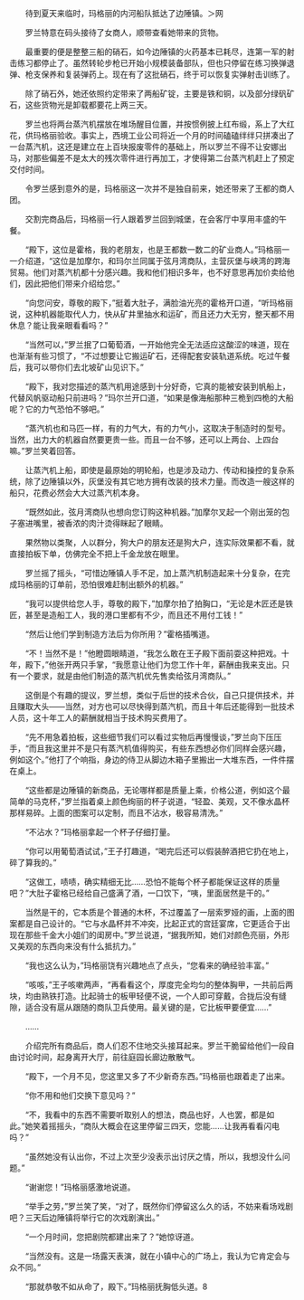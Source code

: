 　　待到夏天来临时，玛格丽的内河船队抵达了边陲镇。＞网

　　罗兰特意在码头接待了女商人，顺带查看她带来的货物。

　　最重要的便是整整三船的硝石，如今边陲镇的火药基本已耗尽，连第一军的射击练习都停止了。虽然转轮步枪已开始小规模装备部队，但也只停留在练习换弹退弹、枪支保养和复装弹药上。现在有了这批硝石，终于可以恢复实弹射击训练了。

　　除了硝石外，她还依照约定带来了两船矿锭，主要是铁和铜，以及部分绿矾矿石，这些货物光是卸载都要花上两三天。

　　罗兰也将两台蒸汽机摆放在堆场醒目位置，并按惯例披上红布缎，系上了大红花，供玛格丽验收。事实上，西境工业公司将近一个月的时间磕磕绊绊只拼凑出了一台蒸汽机，这还是建立在上百块报废零件的基础上，所以罗兰不得不让安娜出马，对那些偏差不是太大的残次零件进行再加工，才使得第二台蒸汽机赶上了预定交付时间。

　　令罗兰感到意外的是，玛格丽这一次并不是独自前来，她还带来了王都的商人团。

　　交割完商品后，玛格丽一行人跟着罗兰回到城堡，在会客厅中享用丰盛的午餐。

　　“殿下，这位是霍格，我的老朋友，也是王都数一数二的矿业商人。”玛格丽一一介绍道，“这位是加摩尔，和玛尔兰同属于弦月湾商队，主营灰堡与峡湾的跨海贸易。他们对蒸汽机都十分感兴趣。我和他们相识多年，也不好意思再加价卖给他们，因此把他们带来介绍给您。”

　　“向您问安，尊敬的殿下，”挺着大肚子，满脸油光亮的霍格开口道，“听玛格丽说，这种机器能取代人力，快从矿井里抽水和运矿，而且还力大无穷，整天都不用休息？能让我亲眼看看吗？”

　　“当然可以，”罗兰抿了口葡萄酒，一开始他完全无法适应这酸涩的味道，现在也渐渐有些习惯了，“不过想要让它搬运矿石，还得配套安装轨道系统。吃过午餐后，我可以带你们去北坡矿山见识下。”

　　“殿下，我对您描述的蒸汽机用途感到十分好奇，它真的能被安装到帆船上，代替风帆驱动船只前进吗？”玛尔兰开口道，“如果是像海船那种三桅到四桅的大船呢？它的力气恐怕不够吧。”

　　“蒸汽机也和马匹一样，有的力气大，有的力气小，这取决于制造时的型号。当然，出力大的机器自然要更贵一些。而且一台不够，还可以上两台、上四台嘛。”罗兰笑着回答。

　　让蒸汽机上船，即使是最原始的明轮船，也是涉及动力、传动和操控的复杂系统，除了边陲镇以外，灰堡没有其它地方拥有改装的技术力量。而改造一艘这样的船只，花费必然会大大过蒸汽机本身。

　　“既然如此，弦月湾商队也想向您订购这种机器。”加摩尔叉起一个刚出笼的包子塞进嘴里，被香浓的肉汁烫得眯起了眼睛。

　　果然物以类聚，人以群分，狗大户的朋友还是狗大户，连实际效果都不看，就直接拍板下单，仿佛完全不把上千金龙放在眼里。

　　罗兰摇了摇头，“可惜边陲镇人手不足，加上蒸汽机制造起来十分复杂，在完成玛格丽的订单前，恐怕很难赶制出额外的机器。”

　　“我可以提供给您人手，尊敬的殿下，”加摩尔拍了拍胸口，“无论是木匠还是铁匠，甚至是造船工人，我的港口里都有不少，而且还不用付工钱！”

　　“然后让他们学到制造方法后为你所用？”霍格插嘴道。

　　“不！当然不是！”他瞪圆眼睛道，“我怎么敢在王子殿下面前耍这种把戏。十年，殿下，”他张开两只手掌，“我愿意让他们为您工作十年，薪酬由我来支出。只有一个要求，就是由他们制造的蒸汽机优先售卖给弦月湾商队。”

　　这倒是个有趣的提议，罗兰想，类似于后世的技术合伙，自己只提供技术，并且赚取大头——当然，对方也可以尽快得到蒸汽机，而且十年后还能得到一批技术人员，这十年工人的薪酬就相当于技术购买费用了。

　　“先不用急着拍板，这些细节我们可以看过实物后再慢慢谈，”罗兰向下压压手，“而且我这里并不是只有蒸汽机值得购买，有些东西想必你们同样会感兴趣，例如这个。”他打了个响指，身边的侍卫从脚边木箱子里搬出一大堆东西，一件件摆在桌上。

　　“这些都是边陲镇的新商品，无论哪样都是质量上乘，价格公道，例如这个最简单的马克杯，”罗兰指着桌上颜色绚丽的杯子说道，“轻盈、美观，又不像水晶杯那样易碎。上面的图案可以定制，而且不沾水，极容易清洗。”

　　“不沾水？”玛格丽拿起一个杯子仔细打量。

　　“你可以用葡萄酒试试，”王子打趣道，“喝完后还可以假装醉酒把它扔在地上，碎了算我的。”

　　“这做工，啧啧，确实精细无比……恐怕不能每个杯子都能保证这样的质量吧？”大肚子霍格已经给自己盛满了酒，一口饮下，“咦，里面居然是干的。”

　　当然是干的，它本质是个普通的木杯，不过覆盖了一层索罗娅的画，上面的图案都是自己设计的。“它与水晶杯并不冲突，比起正式的宫廷宴席，它更适合于出现在那些千金大小姐们的闺房中。”罗兰说道，“据我所知，她们对颜色亮丽，外形又美观的东西向来没有什么抵抗力。”

　　“我也这么认为，”玛格丽饶有兴趣地点了点头，“您看来的确经验丰富。”

　　“咳咳，”王子咳嗽两声，“再看看这个，厚度完全均匀的整体胸甲，一共前后两块，均由熟铁打造。比起骑士的板甲轻便不说，一个人即可穿戴，合拢后没有缝隙，适合没有扈从跟随的商队卫兵使用。最关键的是，它比板甲要便宜……”

　　……

　　介绍完所有商品后，商人们忍不住地交头接耳起来。罗兰干脆留给他们一段自由讨论时间，起身离开大厅，前往庭园长廊边散散气。

　　“殿下，一个月不见，您这里又多了不少新奇东西。”玛格丽也跟着走了出来。

　　“你不用和他们交换下意见吗？”

　　“不，我看中的东西不需要听取别人的想法，商品也好，人也罢，都是如此。”她笑着摇摇头，“商队大概会在这里停留三四天，您能……让我再看看闪电吗？”

　　“虽然她没有认出你，不过上次至少没表示出讨厌之情，所以，我想没什么问题。”

　　“谢谢您！”玛格丽感激地说道。

　　“举手之劳，”罗兰笑了笑，“对了，既然你们停留这么久的话，不妨来看场戏剧吧？三天后边陲镇将举行它的次戏剧演出。”

　　“一个月时间，您把剧院都建出来了？”她惊讶道。

　　“当然没有。这是一场露天表演，就在小镇中心的广场上，我认为它肯定会与众不同。”

　　“那就恭敬不如从命了，殿下。”玛格丽抚胸低头道。8
